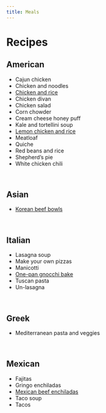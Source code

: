 ```yaml
---
title: Meals
---
```

# Recipes
## American
- Cajun chicken
- Chicken and noodles
- [Chicken and rice](/meals/crock_pot_chicken.md)
- Chicken divan
- Chicken salad
- Corn chowder
- Cream cheese honey puff
- Kale and tortellini soup
- [Lemon chicken and rice](/meals/lemon_chicken.md)
- Meatloaf
- Quiche
- Red beans and rice
- Shepherd’s pie
- White chicken chili
<br/>

## Asian
- [Korean beef bowls](/meals/korean_beef_bowls.md)
<br/>

## Italian
- Lasagna soup
- Make your own pizzas
- Manicotti
- [One-pan gnocchi bake](/meals/vegetarian_sheet_pan_gnocci.md)
- Tuscan pasta
- Un-lasagna
<br/>

## Greek
- Mediterranean pasta and veggies
<br/>

## Mexican
- Fajitas
- Gringo enchiladas
- [Mexican beef enchiladas](/meals/mexican_beef_enchiladas.md)
- Taco soup
- Tacos
